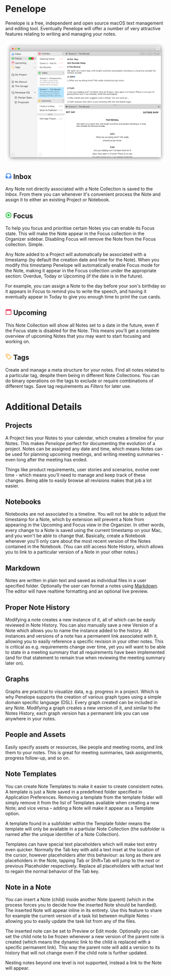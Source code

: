 # Penelope
Penelope is a free, independent and open source macOS text management and editing tool.
Eventually Penelope will offer a number of very attractive features relating to writing and managing your notes.

<img src="./Document/ForWeb/Penelope-MainScreen.png" alt="Penelope Main Screen mockup.">

## <img src="./Document/ForWeb/Feature-Inbox.png" alt="The Inbox icon found in the Organizer sidebar." width="20" height="20"> Inbox
Any Note not directly associated with a Note Collection is saved to the Inbox. From there you can whenever it's convenient process the Note and assign it to either an existing Project or Notebook.

## <img src="./Document/ForWeb/Feature-Focus.png" alt="The Focus icon found in the Organizer sidebar." width="20" height="20"> Focus
To help you focus and prioritise certain Notes you can enable its Focus state. This will make the Note appear in the Focus collection in the Organizer sidebar. Disabling Focus will remove the Note from the Focus collection. Simple.

Any Note added to a Project will automatically be associated with a timestamp (by default the creation date and time for the Note). When you modify this timestamp Penelope will automatically enable Focus mode for the Note, making it appear in the Focus collection under the appropriate section: Overdue, Today or Upcoming (if the date is in the future).

For example, you can assign a Note to the day before your son's birthday so it appears in Focus to remind you to write the speech, and having it eventually appear in Today to give you enough time to print the cue cards.

## <img src="./Document/ForWeb/Feature-Upcoming.png" alt="The Upcoming icon found in the Organizer sidebar." width="20" height="20"> Upcoming
This Note Collection will show all Notes set to a date in the future, even if the Focus state is disabled for the Note. This means you'll get a complete overview of upcoming Notes that you may want to start focusing and working on.

## <img src="./Document/ForWeb/Feature-Tags.png" alt="The Tag icon found in the Organizer sidebar." width="20" height="20"> Tags
Create and manage a meta structure for your notes. Find all notes related to a particular tag, despite them being in different Note Collections. You can do binary operations on the tags to exclude or require combinations of different tags. Save tag requirements as *Filters* for later use.


# Additional Details

## Projects
A Project ties your Notes to your calendar, which creates a timeline for your Notes. This makes *Penelope* perfect for documenting the evolution of a project. Notes can be assigned any date and time, which means Notes can be used for planning upcoming meetings, and writing meeting summaries - even long after the meeting has ended.

Things like product requirements, user stories and scenarios, evolve over time - which means you'll need to manage and keep track of these changes. Being able to easily browse all revisions makes that job a lot easier.

## Notebooks
Notebooks are not associated to a timeline. You will not be able to adjust the timestamp for a Note, which by extension will prevent a Note from appearing in the Upcoming and Focus view in the Organizer. In other words, every change to a Note is saved using the current timestamp on your Mac, and you won't be able to change that. Basically, create a Notebook whenever you'll only care about the most recent version of the Notes contained in the Notebook. (You can still access Note History, which allows you to link to a particular version of a Note in your other notes.)

## Markdown
Notes are written in plain text and saved as individual files in a user specified folder. Optionally the user can format a notes using <a href="https://en.wikipedia.org/wiki/Markdown">Markdown</a>. The editor will have realtime formatting and an optional live preview.

## Proper Note History
Modifying a note creates a new instance of it, all of which can be easily reviewed in Note History. You can also manually save a new Version of a Note which allows you to name the instance added to the history. All instances and versions of a note has a permanent link associated with it, allowing you to easily reference a specific revision in your other notes. This is critical as e.g. requirements change over time, yet you will want to be able to state in a meeting summary that all requirements have been implemented (and for that statement to remain true when reviewing the meeting summary later on).

## Graphs
Graphs are practical to visualize data, e.g. progress in a project. Which is why Penelope supports the creation of various graph types using a simple domain specific language (DSL). Every graph created can be included in any Note. Modifying a graph creates a new version of it, and similar to the Notes History, each graph version has a permanent link you can use anywhere in your notes.

## People and Assets
Easily specify assets or resources, like people and meeting rooms, and link them to your notes. This is great for meeting summaries, task assignments, progress follow-up, and so on.

## Note Templates
You can create Note Templates to make it easier to create consistent notes. A template is just a Note saved in a predefined folder specified in Application Preferences. Removing a template from the template folder will simply remove it from the list of Templates available when creating a new Note; and vice versa – adding a Note will make it appear as a Template option.

A template found in a subfolder within the Template folder means the template will only be available in a partiular Note Collection (the subfolder is named after the unique identifier of a Note Collection).

Templates can have special text placeholders which will make text entry even quicker. Normally the Tab key with add a text inset at the location of the cursor, however placeholders alter this behaviour: as long as there are placeholders in the Note, tapping Tab or Shift+Tab will jump to the next or previous Placeholder respectively. Replace all placeholders with actual text to regain the normal behavior of the Tab key.

## Note in a Note
You can insert a Note (child) inside another Note (parent) (which in the process forces you to decide how the inserted Note should be handled). The inserted Note will appear inline in its entirety. Use this feature to share for example the current version of a task list between multiple Notes - allowing you to easily update the task list from any of the files.

The inserted note can be set to Preview or Edit mode. Optionally you can set the child note to be frozen whenever a new version of the parent note is created (which means the dynamic link to the child is replaced with a specific permanent link). This way the parent note will add a version to its history that will not change even if the child note is further updated.

Nesting notes beyond one level is not supported, instead a link to the Note will appear.

